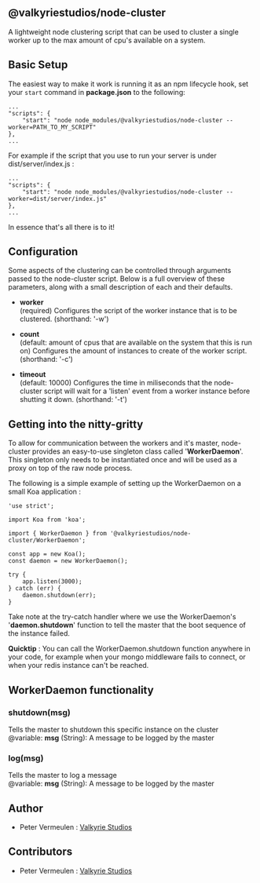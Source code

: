 ## @valkyriestudios/node-cluster

A lightweight node clustering script that can be used to cluster a single worker up to the max amount of cpu's available on a system.

## Basic Setup

The easiest way to make it work is running it as an npm lifecycle hook, set your `start` command in **package.json** to the following:

```
...
"scripts": {
    "start": "node node_modules/@valkyriestudios/node-cluster --worker=PATH_TO_MY_SCRIPT"
},
...

```

For example if the script that you use to run your server is under dist/server/index.js :

```
...
"scripts": {
    "start": "node node_modules/@valkyriestudios/node-cluster --worker=dist/server/index.js"
},
...
```

In essence that's all there is to it!


## Configuration

Some aspects of the clustering can be controlled through arguments passed to the node-cluster script. Below is a full overview of these
parameters, along with a small description of each and their defaults.

- **worker**<br> (required)
Configures the script of the worker instance that is to be clustered. (shorthand: '-w')

- **count**<br> (default: amount of cpus that are available on the system that this is run on)
Configures the amount of instances to create of the worker script. (shorthand: '-c')

- **timeout**<br> (default: 10000)
Configures the time in miliseconds that the node-cluster script will wait for a 'listen' event from a worker instance before shutting it down.
(shorthand: '-t')

## Getting into the nitty-gritty

To allow for communication between the workers and it's master, node-cluster provides an easy-to-use singleton class called '**WorkerDaemon**'. This singleton only needs to be instantiated once and will be used as a proxy on top of the raw node process.

The following is a simple example of setting up the WorkerDaemon on a small Koa application :

```
'use strict';

import Koa from 'koa';

import { WorkerDaemon } from '@valkyriestudios/node-cluster/WorkerDaemon';

const app = new Koa();
const daemon = new WorkerDaemon();

try {
	app.listen(3000);
} catch (err) {
	daemon.shutdown(err);
}

```

Take note at the try-catch handler where we use the WorkerDaemon's '**daemon.shutdown**' function to tell the master that the boot sequence of the instance failed.

**Quicktip** : You can call the WorkerDaemon.shutdown function anywhere in your code, for example when your mongo middleware fails to connect, or when your redis instance can't be reached.

## WorkerDaemon functionality

### shutdown(msg)
Tells the master to shutdown this specific instance on the cluster<br>
@variable: **msg** (String): A message to be logged by the master


### log(msg)
Tells the master to log a message <br>
@variable: **msg** (String): A message to be logged by the master


## Author
- Peter Vermeulen : [Valkyrie Studios](www.valkyriestudios.be)


## Contributors
- Peter Vermeulen : [Valkyrie Studios](www.valkyriestudios.be)
